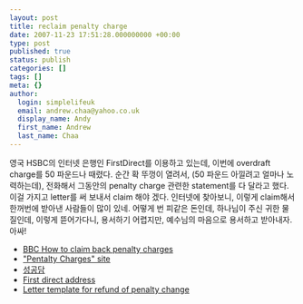 ```yaml
---
layout: post
title: reclaim penalty charge
date: 2007-11-23 17:51:28.000000000 +00:00
type: post
published: true
status: publish
categories: []
tags: []
meta: {}
author:
  login: simplelifeuk
  email: andrew.chaa@yahoo.co.uk
  display_name: Andy
  first_name: Andrew
  last_name: Chaa
---
```

<p>영국 HSBC의 인터넷 은행인 FirstDirect를 이용하고 있는데, 이번에 overdraft charge를 50 파운드나 때렸다. 순간 확 뚜껑이 열려서, (50 파운드 아낄려고 얼마나 노력하는데), 전화해서 그동안의 penalty charge 관련한 statement를 다 달라고 했다. 이걸 가지고 letter를 써 보내서 claim 해야 겠다.  인터넷에 찾아보니, 이렇게 claim해서 한꺼번에 받아낸 사람들이 많이 있네. 어떻게 번 피같은 돈인데, 하나님이 주신 귀한 물질인데, 이렇게 뜯어가다니, 용서하기 어렵지만, 예수님의 마음으로 용서하고 받아내자. 아싸!</p>
<ul>
<li><a href="http://news.bbc.co.uk/2/hi/business/6170209.stm">BBC How to claim back penalty charges</a></li>
<li><a href="http://www.penaltycharges.co.uk">"Pentalty Charges" site</a></li>
<li><a href="http://www.penaltycharges.co.uk/success_stories.php?bank=First%20Direct">성공담</a></li>
<li><a href="http://www.firstdirect.com/contact_us.shtml">First direct address</a></li>
<li><a href="http://news.bbc.co.uk/1/shared/bsp/hi/pdfs/12_12_06_bank_14day.pdf">Letter template for refund of penalty change</a></li>
</ul>
